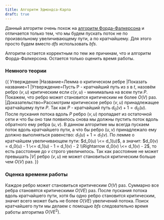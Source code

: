 ```yaml
---
title: Алгоритм Эдмондса-Карпа
draft: true
---
```


Данный алгоритм очень похож на [алгоритм
Форда-Фалкерсона](алгоритм_Форда-Фалкерсона "wikilink")
и отличается только тем, что мы будем пускать поток не по произвольному
увеличивающему пути, а по кратчайшему. Для этого просто будем вместо
$dfs$ использовать $bfs$.

Алгоритм остается корректным по тем же причинам, что и алгоритм
Форда-Фалкерсона. Остается только оценить время работы.

### Немного теории

{{ Утверждение |Название=Лемма о критическом ребре |Показать название=1
|Утверждение=Пусть P - кратчайший путь из $s$ в $t$, назовём ребро $(v,
u)$ критическим если $c(v, u)$ - минимальна на всем пути $P$. Покажем,
что ребро может становится критическим не более $O(V)$ раз.
|Доказательство=Рассмотрим критическое ребро $(v, u)$
принадлежащее кратчайшему пути $P$. Так как $P$ - кратчайший
путь $d_0(v) + 1 = d_0(u)$. После пускания потока вдоль $P$ ребро
$(v, u)$ пропадает из остаточной сети и что бы оно там появилось снова
мы должны пустить поток вдоль обратного ему ребра $(u, v)$. В данном
алгоритме мы всегда пускаем поток вдоль кратчайшего пути, а что бы
ребро $(u, v)$ принадлежало ему должно выполняться равенство:
$d_1(u) + 1 = d_1(v)$. По лемме о кратчайшем увеличивающем пути:
$d_0(u) \<= d_1(u)$, а значит: $d_0(v) = d_0(u) - 1 \<= d_1(u) - 1
= d_1(v) - 2 \\Rightarrow d_0(v) \<= d_1(v) - 2$, то есть расстояние
до $v$ строго увеличилось. Так как расстояние не может превышать $|V|$
ребро $(v, u)$ не может становиться критическим больше чем $O(V)$ раз.
}}

### Оценка времени работы

Каждое ребро может становиться критическим $O(V)$ раз. Суммарно все
ребра становятся критическими $O(VE)$ раз. После пускания потока
вдоль кратчайшего пути, хотя бы одно ребро становится критическим,
значит всего может быть не более $O(VE)$ увеличений потока. Поиск
кратчайшего пути мы делаем с помощью $bfs$ следовательно время
работы алгоритма $O(VE^2)$.